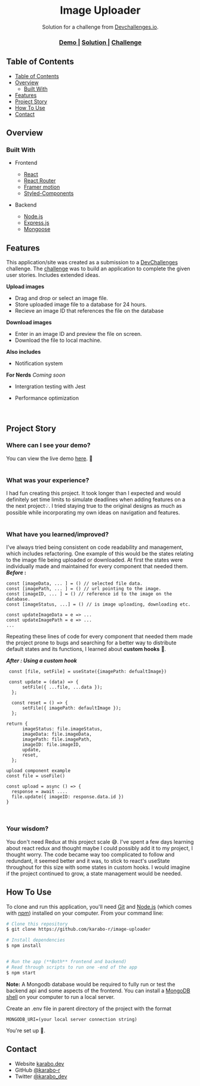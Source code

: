 <h1 align="center">Image Uploader</h1>

<div align="center">
   Solution for a challenge from  <a href="http://devchallenges.io" target="_blank">Devchallenges.io</a>.
</div>

<div align="center">
  <h3>
    <a href="https://image-uploader-vabs.onrender.com/">
      Demo
    </a>
    <span> | </span>
    <a href="https://github.com/karabo-r/image-uploader">
      Solution
    </a>
    <span> | </span>
    <a href="https://devchallenges.io/challenges/O2iGT9yBd6xZBrOcVirx">
      Challenge
    </a>
  </h3>
</div>

<!-- TABLE OF CONTENTS -->

## Table of Contents

- [Table of Contents](#table-of-contents)
- [Overview](#overview)
  - [Built With](#built-with)
- [Features](#features)
- [Project Story](#project-story)
- [How To Use](#how-to-use)
- [Contact](#contact)

<!-- OVERVIEW -->

## Overview

### Built With

- Frontend
  - [React](https://reactjs.org/)
  - [React Router]()
  - [Framer motion]()
  - [Styled-Components]()

- Backend
  - [Node.js]()
  - [Express.js]()
  - [Mongoose]()

## Features

This application/site was created as a submission to a [DevChallenges](https://devchallenges.io/challenges) challenge. The [challenge](https://devchallenges.io/challenges/O2iGT9yBd6xZBrOcVirx) was to build an application to complete the given user stories. Includes extended ideas.

**Upload images**

- Drag and drop or select an image file.
- Store uploaded image file to a database for 24 hours.
- Recieve an image ID that references the file on the database
  
**Download images**

- Enter in an image ID and preview the file on screen.
- Download the file to local machine.

**Also includes**

- Notification system

**For Nerds**  _Coming soon_

- Intergration testing with Jest
- Performance optimization 

  <br>

## Project Story

 ### Where can I see your demo?
 You can view the live demo [here](https://image-uploader-vabs.onrender.com/). 🙂<br><br>
 ### What was your experience?
I had fun creating this project. It took longer than I expected and would definitely set time limits to simulate deadlines when adding features on a the next project💡. I tried staying true to the original designs as much as possible while incorporating my own ideas on navigation and features.<br><br>
### What have you learned/improved?
 I've always tried being consistent on code readability and management, which includes refactoring. One example of this would be the states relating to the image file being uploaded or downloaded. At first the states were individually made and maintained for every component that needed them.
  **_Before_ :**

  ```
  const [imageData, ... ] = () // selected file data.
  const [imagePath, ... ] = () // url pointing to the image.
  const [imageID, ... ] = () // reference id to the image on the database.
  const [imageStatus, ...] = () // is image uploading, downloading etc.

  const updateImageData = e => ...
  const updateImagePath = e => ...
  ...
   ```
Repeating these lines of code for every component that needed them made the project prone to bugs and searching for a better way to distribute default states and its functions, I learned about **custom hooks** 🎊.

  **_After : Using a custom hook_**

  ```
   const [file, setFile] = useState({imagePath: defualtImage})
   
   const update = (data) => {
		setFile({ ...file, ...data });
	};

	const reset = () => {
		setFile({ imagePath: defaultImage });
	};

  return {
		imageStatus: file.imageStatus,
		imageData: file.imageData,
		imagePath: file.imagePath,
		imageID: file.imageID,
		update,
		reset,
	};
   ```
  
  <!-- The custom hook (useFile) greatly improved code management and some of it's logic while reducing repeated lines. Any component that require file states can initilize the hook. And now when working on new features that require new file states, they'll be added to the hook. I've always thought of customs hooks to be confusing and scary but I'm glad I finally learned about them. -->

  ```
  upload component example
  const file = useFile()

  const upload = async () => {
    response = await ....
    file.update({ imageID: response.data.id })
  }
  ``` 
  <br>
  
### Your wisdom?
You don't need Redux at this project scale 😅. I've spent a few days learning about react redux and thought maybe I could possibly add it to my project, I thought worry. The code became way too complicated to follow and redundant, it seemed better and it was, to stick to react's useState throughout for this size with some states in custom hooks. I would imagine if the project continued to grow, a state management would be needed.
  

## How To Use

To clone and run this application, you'll need [Git](https://git-scm.com) and [Node.js](https://nodejs.org/en/download/) (which comes with [npm](http://npmjs.com)) installed on your computer. From your command line:

```bash
# Clone this repository
$ git clone https://github.com/karabo-r/image-uploader

# Install dependencies
$ npm install


# Run the app (**Both** frontend and backend)
# Read through scripts to run one -end of the app 
$ npm start

```

**Note:** A Mongodb database would be required to fully run or test the backend api and some aspects of the frontend. You can install a [MongoDB shell](https://www.mongodb.com/docs/v4.4/mongo/) on your computer to run a local server. 

Create an .env file in parent directory of the project with the format
```
MONGODB_URI=(your local server connection string)
``` 
You're set up 🎊.

## Contact

- Website [karabo.dev](https://karabo.dev)
- GitHub [@karabo-r](https://{github.com/your-usermame})
- Twitter [@karabo_dev](https://{twitter.com/your-username})

